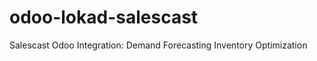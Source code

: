 odoo-lokad-salescast
====================

Salescast Odoo Integration: Demand Forecasting Inventory Optimization
